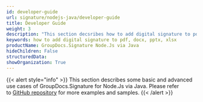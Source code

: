 ```yaml
---
id: developer-guide
url: signature/nodejs-java/developer-guide
title: Developer Guide
weight: 3
description: "This section decsribes how to add digital signature to pdf, docx, pptx, xlsx and many more with GroupDocs.Signature for Node.Js via Java library"
keywords: how to add digital signature to pdf, docx, pptx, xlsx
productName: GroupDocs.Signature Node.Js via Java
hideChildren: False
structuredData:
showOrganization: True
---
```

{{< alert style="info" >}}
This section describes some basic and advanced use cases of GroupDocs.Signature for Node.Js via Java. Please refer to [GitHub repository](https://github.com/groupdocs-signature/GroupDocs.Signature-for-Node.js-via-Java/) for more examples and samples.
{{< /alert >}}
